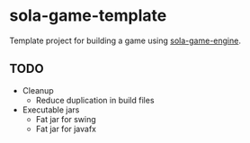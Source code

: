 # sola-game-template
Template project for building a game using [sola-game-engine](https://github.com/iamdudeman/sola-game-engine).

## TODO
* Cleanup
  * Reduce duplication in build files
* Executable jars
  * Fat jar for swing
  * Fat jar for javafx
